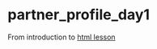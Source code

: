 # partner_profile_day1
From introduction to [html lesson](https://docs.google.com/presentation/d/1ip0x9pHwqFM4N2-nWrFvQVNdiYf93ZutsC6s1sT5ZmM/edit?usp=sharing)
